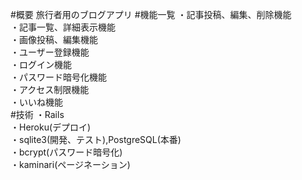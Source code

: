 #概要
旅行者用のブログアプリ
#機能一覧
・記事投稿、編集、削除機能  
・記事一覧、詳細表示機能  
・画像投稿、編集機能  
・ユーザー登録機能  
・ログイン機能  
・パスワード暗号化機能  
・アクセス制限機能  
・いいね機能  
#技術
・Rails  
・Heroku(デプロイ)    
・sqlite3(開発、テスト),PostgreSQL(本番)  
・bcrypt(パスワード暗号化)  
・kaminari(ページネーション)  
